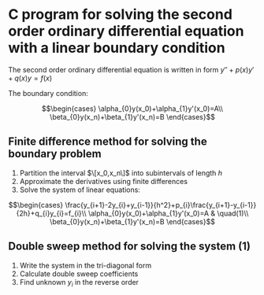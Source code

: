 # C program for solving the second order ordinary differential equation with a linear boundary condition
The second order ordinary differential equation is written in form $y''+p(x)y'+q(x)y=f(x)$

The boundary condition:

$$\begin{cases}
  \alpha_{0}y(x_0)+\alpha_{1}y'(x_0)=A\\
  \beta_{0}y(x_n)+\beta_{1}y'(x_n)=B
\end{cases}$$

## Finite difference method for solving the boundary problem
1. Partition the interval $\[x_0,x_n\]$ into subintervals of length $h$
2. Approximate the derivatives using finite differences
3. Solve the system of linear equations:

$$\begin{cases}
   \frac{y_{i+1}-2y_{i}+y_{i-1}}{h^2}+p_{i}\frac{y_{i+1}-y_{i-1}}{2h}+q_{i}y_{i}=f_{i}\\
   \alpha_{0}y(x_0)+\alpha_{1}y'(x_0)=A & \quad(1)\\
   \beta_{0}y(x_n)+\beta_{1}y'(x_n)=B
\end{cases}$$

## Double sweep method for solving the system (1)
1. Write the system in the tri-diagonal form
2. Calculate double sweep coefficients
3. Find unknown $y_{i}$ in the reverse order
